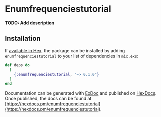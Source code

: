 # Enumfrequenciestutorial

**TODO: Add description**

## Installation

If [available in Hex](https://hex.pm/docs/publish), the package can be installed
by adding `enumfrequenciestutorial` to your list of dependencies in `mix.exs`:

```elixir
def deps do
  [
    {:enumfrequenciestutorial, "~> 0.1.0"}
  ]
end
```

Documentation can be generated with [ExDoc](https://github.com/elixir-lang/ex_doc)
and published on [HexDocs](https://hexdocs.pm). Once published, the docs can
be found at [https://hexdocs.pm/enumfrequenciestutorial](https://hexdocs.pm/enumfrequenciestutorial).

